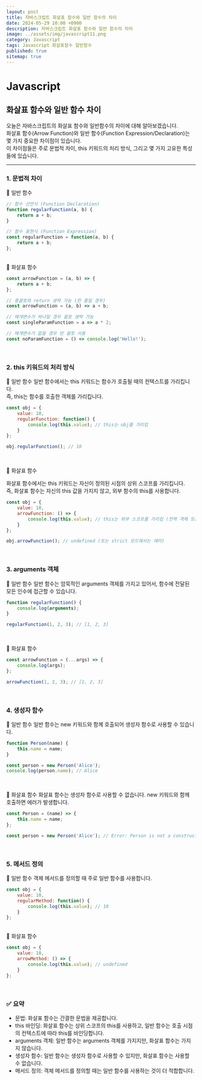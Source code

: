 ```yaml
---
layout: post
title: 자바스크립트 화살표 함수와 일반 함수의 차이
date: 2024-05-29 10:00 +0900
description: 자바스크립트 화살표 함수와 일반 함수의 차이
image: ../assets/img/javascript11.png
category: Javascript
tags: Javascript 화살표함수 일반함수
published: true
sitemap: true
---
```


# Javascript

## 화살표 함수와 일반 함수 차이

오늘은 자바스크립트의 화살표 함수와 일반함수의 차이에 대해 알아보겠습니다.<br>
화살표 함수(Arrow Function)와 일반 함수(Function Expression/Declaration)는 몇 가지 중요한 차이점이 있습니다.<br>
이 차이점들은 주로 문법적 차이, this 키워드의 처리 방식, 그리고 몇 가지 고유한 특성들에 있습니다.
<br>

<hr />

### 1. 문법적 차이

📍 일반 함수

````javascript
// 함수 선언식 (Function Declaration)
function regularFunction(a, b) {
    return a + b;
}

// 함수 표현식 (Function Expression)
const regularFunction = function(a, b) {
    return a + b;
};
````
<br>
📍 화살표 함수

````javascript
const arrowFunction = (a, b) => {
    return a + b;
};

// 중괄호와 return 생략 가능 (한 줄일 경우)
const arrowFunction = (a, b) => a + b;

// 매개변수가 하나일 경우 괄호 생략 가능
const singleParamFunction = a => a * 2;

// 매개변수가 없을 경우 빈 괄호 사용
const noParamFunction = () => console.log('Hello!');
````
<br>

### 2. this 키워드의 처리 방식

📍 일반 함수
일반 함수에서는 this 키워드는 함수가 호출될 때의 컨텍스트를 가리킵니다.<br>
즉, this는 함수를 호출한 객체를 가리킵니다.

````javascript
const obj = {
    value: 10,
    regularFunction: function() {
        console.log(this.value); // this는 obj를 가리킴
    }
};

obj.regularFunction(); // 10
````
<br>

 📍 화살표 함수

화살표 함수에서는 this 키워드는 자신이 정의된 시점의 상위 스코프를 가리킵니다.<br>
즉, 화살표 함수는 자신의 this 값을 가지지 않고, 외부 함수의 this를 사용합니다.

````javascript
const obj = {
    value: 10,
    arrowFunction: () => {
        console.log(this.value); // this는 외부 스코프를 가리킴 (전역 객체 또는 undefined)
    }
};

obj.arrowFunction(); // undefined (또는 strict 모드에서는 에러)
````
<br>

### 3. arguments 객체

📍 일반 함수
일반 함수는 암묵적인 arguments 객체를 가지고 있어서, 함수에 전달된 모든 인수에 접근할 수 있습니다.

````javascript
function regularFunction() {
    console.log(arguments);
}

regularFunction(1, 2, 3); // [1, 2, 3]
````
<br>

📍 화살표 함수
````javascript
const arrowFunction = (...args) => {
    console.log(args);
};

arrowFunction(1, 2, 3); // [1, 2, 3]
````
<br>

### 4. 생성자 함수

📍 일반 함수
일반 함수는 new 키워드와 함께 호출되어 생성자 함수로 사용할 수 있습니다.

````javascript
function Person(name) {
    this.name = name;
}

const person = new Person('Alice');
console.log(person.name); // Alice
````
<br>

📍 화살표 함수
화살표 함수는 생성자 함수로 사용할 수 없습니다. new 키워드와 함께 호출하면 에러가 발생합니다.

````javascript
const Person = (name) => {
    this.name = name;
};

const person = new Person('Alice'); // Error: Person is not a constructor
````
<br>

### 5. 메서드 정의

📍 일반 함수
객체 메서드를 정의할 때 주로 일반 함수를 사용합니다.

````javascript
const obj = {
    value: 10,
    regularMethod: function() {
        console.log(this.value); // 10
    }
};
````
<br>
📍 화살표 함수

````javascript
const obj = {
    value: 10,
    arrowMethod: () => {
        console.log(this.value); // undefined
    }
};
````
<br>

### ✅ 요약
- 문법: 화살표 함수는 간결한 문법을 제공합니다.
- this 바인딩: 화살표 함수는 상위 스코프의 this를 사용하고, 일반 함수는 호출 시점의 컨텍스트에 따라 this를 바인딩합니다.
- arguments 객체: 일반 함수는 arguments 객체를 가지지만, 화살표 함수는 가지지 않습니다.
- 생성자 함수: 일반 함수는 생성자 함수로 사용할 수 있지만, 화살표 함수는 사용할 수 없습니다.
- 메서드 정의: 객체 메서드를 정의할 때는 일반 함수를 사용하는 것이 더 적합합니다.

